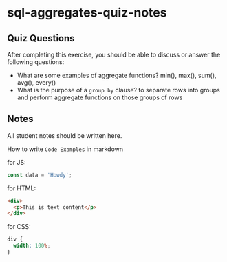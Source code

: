 # sql-aggregates-quiz-notes

## Quiz Questions

After completing this exercise, you should be able to discuss or answer the following questions:

- What are some examples of aggregate functions?
  min(), max(), sum(), avg(), every()
- What is the purpose of a `group by` clause?
  to separate rows into groups and perform aggregate functions on those groups of rows

## Notes

All student notes should be written here.

How to write `Code Examples` in markdown

for JS:

```javascript
const data = 'Howdy';
```

for HTML:

```html
<div>
  <p>This is text content</p>
</div>
```

for CSS:

```css
div {
  width: 100%;
}
```
